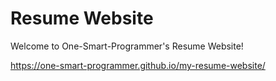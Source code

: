 # Resume Website

Welcome to One-Smart-Programmer's Resume Website!

https://one-smart-programmer.github.io/my-resume-website/